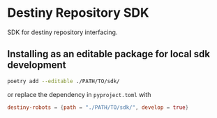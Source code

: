 # Destiny Repository SDK

SDK for destiny repository interfacing.

## Installing as an editable package for local sdk development

```sh
poetry add --editable ./PATH/TO/sdk/
```

or replace the dependency in `pyproject.toml` with

```toml
destiny-robots = {path = "./PATH/TO/sdk/", develop = true}
```
